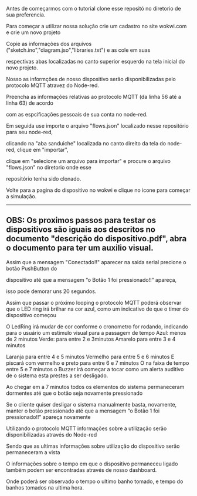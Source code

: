 Antes de começarmos com o tutorial clone esse repositó no diretorio de sua preferencia.

Para começar a utilizar nossa solução crie um cadastro no site wokwi.com e crie um novo projeto

Copie as informações dos arquivos ("sketch.ino","diagram.jso","libraries.txt") e as cole em suas

respectivas abas localizadas no canto superior esquerdo na tela inicial do novo projeto.

Nosso as informções de nosso dispositivo serão disponibilizadas pelo protocolo MQTT atravez do Node-red.

Preencha as informações relativas ao protocolo MQTT (da linha 56 até a linha 63) de acordo 

com as espcificações pessoais de sua conta no node-red.

Em seguida use importe o arquivo "flows.json" localizado nesse repositório para seu node-red,

clicando na "aba sanduiche" localizada no canto direito da tela do node-red, clique em "importar",

clique em "selecione um arquivo para importar" e procure o arquivo "flows.json" no diretorio onde esse

repositório tenha sido clonado.

Volte para a pagina do dispositivo no wokwi e clique no icone para começar a simulação.

-----------------------------------------------------------------------------------------------
OBS: Os proximos passos para testar os dispositivos são iguais aos descritos no documento
 "descrição do dispositivo.pdf", abra o documento para ter um auxilio visual.
------------------------------------------------------------------------------------------------
Assim que a mensagem "Conectado!!" aparecer na saida serial precione o botão PushButton do 

dispositivo até que a mensagem “o Botão 1 foi pressionado!!” apareça, 

isso pode demorar uns 20 segundos.

Assim que passar o próximo looping o protocolo MQTT poderá observar que o LED ring irá brilhar
na cor azul, como um indicativo de que o timer do dispositivo começou

O LedRing irá mudar de cor conforme o cronometro for rodando, indicando para o usuário um estimulo visual para a passagem de tempo 
Azul: menos de 2 minutos
Verde: para entre 2 e 3minutos
Amarelo para entre 3 e 4 minutos

Laranja para entre 4 e 5 minutos
Vermelho para entre 5 e 6 minutos
 E piscará com vermelho e preto para entre 6 e 7 minutos
O na faixa de tempo entre 5 e 7 minutos o Buzzer irá começar a tocar como um alerta auditivo de o sistema esta prestes a ser desligado.

Ao chegar em a 7 minutos todos os elementos do sistema permaneceram dormentes até que o botão seja novamente pressionado

Se o cliente quiser desligar o sistema manualmente basta, novamente, manter o botão pressionado até que a mensagem “o Botão 1 foi pressionado!!” apareça novamente

Utilizando o protocolo MQTT informações sobre a utilização serão disponibilizadas através do Node-red

Sendo que as ultimas informações sobre utilização do dispositivo serão permaneceram a vista

O informações sobre o tempo em que o dispositivo permaneceu ligado também podem ser encontradas através de nosso dashboard. 

Onde poderá ser observado o tempo o ultimo banho tomado, e tempo do banhos tomados na ultima hora.



   

 